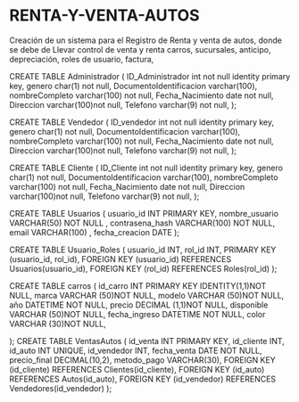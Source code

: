 # RENTA-Y-VENTA-AUTOS
Creación de un sistema para el Registro de Renta  y venta de autos, donde se debe de Llevar control de venta y renta carros, sucursales, anticipo, depreciación, roles de usuario, factura, 

CREATE TABLE Administrador (
	ID_Administrador int not null identity primary key,
	genero char(1) not null,
	DocumentoIdentificacion varchar(100),
	nombreCompleto varchar(100) not null,
	Fecha_Nacimiento date not null,
	Direccion varchar(100)not null,
	Telefono varchar(9) not null,
);

CREATE TABLE Vendedor (
	ID_vendedor int not null identity primary key,
	genero char(1) not null,
	DocumentoIdentificacion varchar(100),
	nombreCompleto varchar(100) not null,
	Fecha_Nacimiento date not null,
	Direccion varchar(100)not null,
	Telefono varchar(9) not null,
);

CREATE TABLE Cliente (
	ID_Cliente int not null identity primary key,
	genero char(1) not null,
	DocumentoIdentificacion varchar(100),
	nombreCompleto varchar(100) not null,
	Fecha_Nacimiento date not null,
	Direccion varchar(100)not null,
	Telefono varchar(9) not null,
);

CREATE TABLE Usuarios (
    usuario_id INT PRIMARY KEY,
    nombre_usuario VARCHAR(50) NOT NULL ,
    contrasena_hash VARCHAR(100) NOT NULL, 
    email VARCHAR(100) ,
    fecha_creacion DATE
);

CREATE TABLE Usuario_Roles (
    usuario_id INT,
    rol_id INT,
    PRIMARY KEY (usuario_id, rol_id),
    FOREIGN KEY (usuario_id) REFERENCES Usuarios(usuario_id),
    FOREIGN KEY (rol_id) REFERENCES Roles(rol_id)
	);

CREATE TABLE carros (
id_carro INT PRIMARY KEY IDENTITY(1,1)NOT NULL,
marca VARCHAR (50)NOT NULL,
modelo VARCHAR (50)NOT NULL,
año DATETIME NOT NULL,
precio DECIMAL (1,1)NOT NULL,
disponible VARCHAR (50)NOT NULL,
fecha_ingreso DATETIME NOT NULL,
color VARCHAR (30)NOT NULL,

);
CREATE TABLE VentasAutos (
    id_venta INT  PRIMARY KEY,
    id_cliente INT,
    id_auto INT UNIQUE,
    id_vendedor INT,
    fecha_venta DATE NOT NULL,
    precio_final DECIMAL(10,2),
    metodo_pago VARCHAR(30),
    FOREIGN KEY (id_cliente) REFERENCES Clientes(id_cliente),
    FOREIGN KEY (id_auto) REFERENCES Autos(id_auto),
    FOREIGN KEY (id_vendedor) REFERENCES Vendedores(id_vendedor)
);
